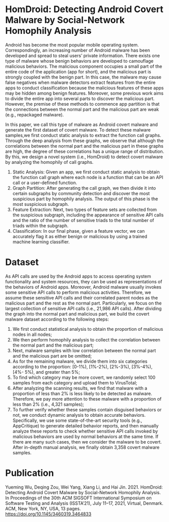 # HomDroid: Detecting Android Covert Malware by Social-Network Homophily Analysis
Android has become the most popular mobile operating system.
Correspondingly, an increasing number of Android malware has
been developed and spread to steal users’ private information. There
exists one type of malware whose benign behaviors are developed
to camouflage malicious behaviors. The malicious component occupies
a small part of the entire code of the application (app for
short), and the malicious part is strongly coupled with the benign
part. In this case, the malware may cause false negatives when
malware detectors extract features from the entire apps to conduct
classification because the malicious features of these apps may be
hidden among benign features. Moreover, some previous work aims
to divide the entire app into several parts to discover the malicious
part. However, the premise of these methods to commence app
partition is that the connections between the normal part and the
malicious part are weak (e.g., repackaged malware).

In this paper, we call this type of malware as Android covert
malware and generate the first dataset of covert malware. To detect
these malware samples,we first conduct static analysis to extract the
function call graphs. Through the deep analysis from these graphs,
we observe that although the correlations between the normal part
and the malicious part in these graphs are high, the degree of these
correlations has a unique range of distribution. By this, we design a
novel system (i.e., HomDroid) to detect covert malware by analyzing
the homophily of call graphs.

1) Static Analysis: Given an app, we first conduct static analysis
to obtain the function call graph where each node is a
function that can be an API call or a user-defined function.
2) Graph Partition: After generating the call graph, we then
divide it into certain subgraphs by community detection and
discover the most suspicious part by homophily analysis.
The output of this phase is the most suspicious subgraph.
3) Feature Extraction: Next, two types of feature sets are collected
from the suspicious subgraph, including the appearance
of sensitive API calls and the ratio of the number of
sensitive triads to the total number of triads within the subgraph.
4) Classification: In our final phase, given a feature vector,
we can accurately flag it as either benign or malicious by
using a trained machine learning classifier.

# Dataset
As API calls are used by the Android apps to access operating system functionality and system resources, 
they can be used as representations of the behaviors of Android apps. 
Moreover, Android malware usually invokes some sensitive API calls to perform malicious activities. 
Therefore, we assume these sensitive API calls and their correlated parent nodes as the malicious part and the rest as the normal part. 
Particularly, we focus on the largest collection of sensitive API calls (i.e., 21,986 API calls).
After dividing the graph into the normal part and malicious part, we build the covert malware dataset according to the following steps: 
1) We first conduct statistical analysis to obtain the proportion of malicious nodes in all nodes; 
2) We then perform homophily analysis to collect the correlation between the normal part and the malicious part; 
3) Next, malware samples with low correlation between the normal part and the malicious part are be omitted; 
4) As for the remaining malware, we divide them into six categories according to the proportion: [0-1%), [1%-2%), [2%-3%), [3%-4%), [4%- 5%), and greater than 5%;
5) To find which category may be more covert, we randomly select 100 samples from each category and upload them to VirusTotal; 
6) After analyzing the scanning results, we find that malware with a proportion of less than 2\% is less likely to be detected as malware. Therefore, we pay more attention to these malware with a proportion of less than 2% (i.e., 4,321 samples);
7) To further verify whether these samples contain disguised behaviors or not, we conduct dynamic analysis to obtain accurate behaviors. Specifically, we use some state-of-the-art security tools (e.g., AppCritique) to generate detailed behavior reports, and then manually analyze these reports to check whether sensitive API calls invoked by malicious behaviors are used by normal behaviors at the same time. If there are many such cases, then we consider the malware to be covert. After in-depth manual analysis, we finally obtain 3,358 covert malware samples.

# Publication
Yueming Wu, Deqing Zou, Wei Yang, Xiang Li, and Hai Jin. 2021. HomDroid:
Detecting Android Covert Malware by Social-Network Homophily Analysis.
In Proceedings of the 30th ACM SIGSOFT International Symposium on Software
Testing and Analysis (ISSTA’21), July 11–17, 2021, Virtual, Denmark. ACM,
New York, NY, USA, 13 pages. https://doi.org/10.1145/3460319.3464833
